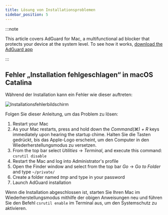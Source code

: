 ```yaml
---
title: Lösung von Installationsproblemen
sidebar_position: 5
---
```


:::note

This article covers AdGuard for Mac, a multifunctional ad blocker that protects your device at the system level. To see how it works, [download the AdGuard app](https://adguard.com/download.html?auto=true)

:::

## Fehler „Installation fehlgeschlagen“ in macOS Catalina

Während der Installation kann ein Fehler wie dieser auftreten:

![Installationsfehlerbildschirm](https://cdn.adtidy.org/content/kb/ad_blocker/mac/macerrorscreenEN.jpg)

Folgen Sie dieser Anleitung, um das Problem zu lösen:

1. Restart your Mac
2. As your Mac restarts, press and hold down the *Command(⌘) + R* keys immediately upon hearing the startup chime. Halten Sie die Tasten gedrückt, bis das Apple-Logo erscheint, um den Computer in den Wiederherstellungsmodus zu versetzen.
3. From the top bar select *Utilities* → *Terminal*, and execute this command: `csrutil disable`
4. Restart the Mac and log into Administrator's profile
5. Open the Finder window and select from the top bar *Go* → *Go to Folder* and type `~/private/`
6. Create a folder named *tmp* and type in your password
7. Launch AdGuard installation

Wenn die Installation abgeschlossen ist, starten Sie Ihren Mac im Wiederherstellungsmodus mithilfe der obigen Anweisungen neu und führen Sie den Befehl `csrutil enable` im Terminal aus, um den Systemschutz zu aktivieren.
